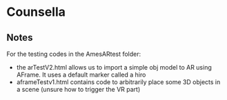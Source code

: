 # Counsella


## Notes
For the testing codes in the AmesARtest folder:
* the arTestV2.html allows us to import a simple obj model to AR using AFrame. It uses a default marker called a hiro
* aframeTestv1.html contains code to arbitrarily place some 3D objects in a scene (unsure how to trigger the VR part)